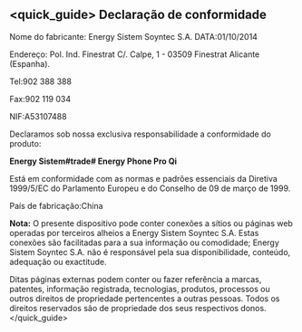 ## <quick_guide> Declaração de conformidade

Nome do fabricante: Energy Sistem Soyntec S.A. DATA:01/10/2014

Endereço: Pol. Ind. Finestrat C/. Calpe, 1 - 03509 Finestrat Alicante (Espanha).

Tel:902 388 388

Fax:902 119 034

NIF:A53107488

Declaramos sob nossa exclusiva responsabilidade a conformidade do produto:

**Energy Sistem#trade# Energy Phone Pro Qi**

Está em conformidade com as normas e padrões essenciais da Diretiva 1999/5/EC do Parlamento Europeu e do Conselho de 09 de março de 1999.

País de fabricação:China

**Nota:** O presente dispositivo pode conter conexões a sítios ou páginas web operadas por terceiros alheios a Energy Sistem Soyntec S.A. Estas conexões são facilitadas para a sua informação ou comodidade; Energy Sistem Soyntec S.A. não é responsável pela sua disponibilidade, conteúdo, adequação ou exactitude.

Ditas páginas externas podem conter ou fazer referência a marcas, patentes, informação registrada, tecnologias, produtos, processos ou outros direitos de propriedade pertencentes a outras pessoas. Todos os direitos reservados são de propriedade dos seus respectivos donos. </quick_guide>
